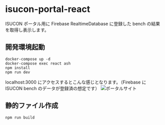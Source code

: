 # isucon-portal-react
ISUCON ポータル用に Firebase RealtimeDatabase に登録した bench の結果を取得し表示します。
## 開発環境起動
```
docker-compose up -d
docker-compose exec react ash
npm install
npm run dev
```

localhost:3000 にアクセスするとこんな感じとなります。（Firebase に ISUCON bench のデータが登録済の想定です）
![ポータルサイト](https://storage.googleapis.com/zenn-user-upload/22132a71a844-20220828.png)
## 静的ファイル作成
```
npm run build
```
